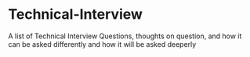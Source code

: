 # Technical-Interview
A list of Technical Interview Questions, thoughts on question, and how it can be asked differently and how it will be asked deeperly
